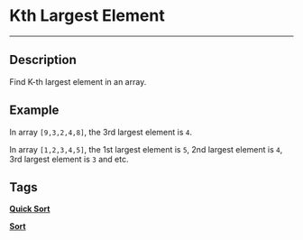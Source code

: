 # Kth Largest Element
-----
## Description
Find K-th largest element in an array.

## Example
In array ```[9,3,2,4,8]```, the 3rd largest element is ```4```.

In array ```[1,2,3,4,5]```, the 1st largest element is ```5```, 2nd largest element is ```4```, 3rd largest element is ```3``` and etc.



## Tags
**[Quick Sort](http://www.lintcode.com/tag/quick-sort/)**

**[Sort](http://www.lintcode.com/tag/sort/)**